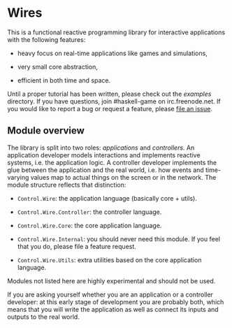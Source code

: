 Wires
=====

This is a functional reactive programming library for interactive
applications with the following features:

  * heavy focus on real-time applications like games and simulations,

  * very small core abstraction,

  * efficient in both time and space.

Until a proper tutorial has been written, please check out the
*examples* directory.  If you have questions, join #haskell-game on
irc.freenode.net.  If you would like to report a bug or request a
feature, please [file an
issue](https://github.com/esoeylemez/wires/issues).


Module overview
---------------

The library is split into two roles: *applications* and *controllers*.
An application developer models interactions and implements reactive
systems, i.e. the application logic.  A controller developer implements
the glue between the application and the real world, i.e. how events and
time-varying values map to actual things on the screen or in the
network.  The module structure reflects that distinction:

  * `Control.Wire`: the application language (basically core + utils).

  * `Control.Wire.Controller`: the controller language.

  * `Control.Wire.Core`: the core application language.

  * `Control.Wire.Internal`: you should never need this module.  If you
    feel that you do, please file a feature request.

  * `Control.Wire.Utils`: extra utilities based on the core application
    language.

Modules not listed here are highly experimental and should not be used.

If you are asking yourself whether you are an application or a
controller developer: at this early stage of development you are
probably both, which means that you will write the application as well
as connect its inputs and outputs to the real world.
